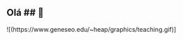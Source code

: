 ## Olá ## 👋

<!--
**ProfGleicy/ProfGleicy** is a ✨ _special_ ✨ repository because its `README.md` (this file) appears on your GitHub profile.

Here are some ideas to get you started:

- 🔭 I’m currently working on teacher
--> ![(https://www.geneseo.edu/~heap/graphics/teaching.gif)]


